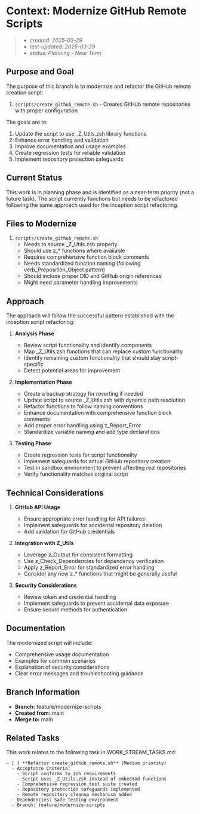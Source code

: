 # Context: Modernize GitHub Remote Scripts

> - _created: 2025-03-29_
> - _last-updated: 2025-03-29_
> - _status: Planning - Near Term_

## Purpose and Goal

The purpose of this branch is to modernize and refactor the GitHub remote creation script:

1. `scripts/create_github_remote.sh` - Creates GitHub remote repositories with proper configuration

The goals are to:
1. Update the script to use _Z_Utils.zsh library functions
2. Enhance error handling and validation
3. Improve documentation and usage examples
4. Create regression tests for reliable validation
5. Implement repository protection safeguards

## Current Status

This work is in planning phase and is identified as a near-term priority (not a future task). The script currently functions but needs to be refactored following the same approach used for the inception script refactoring.

## Files to Modernize

1. `scripts/create_github_remote.sh`
   - Needs to source _Z_Utils.zsh properly
   - Should use z_* functions where available
   - Requires comprehensive function block comments
   - Needs standardized function naming (following verb_Preposition_Object pattern)
   - Should include proper DID and GitHub origin references
   - Might need parameter handling improvements

## Approach

The approach will follow the successful pattern established with the inception script refactoring:

1. **Analysis Phase**
   - Review script functionality and identify components
   - Map _Z_Utils.zsh functions that can replace custom functionality
   - Identify remaining custom functionality that should stay script-specific
   - Detect potential areas for improvement

2. **Implementation Phase**
   - Create a backup strategy for reverting if needed
   - Update script to source _Z_Utils.zsh with dynamic path resolution
   - Refactor functions to follow naming conventions
   - Enhance documentation with comprehensive function block comments
   - Add proper error handling using z_Report_Error
   - Standardize variable naming and add type declarations

3. **Testing Phase**
   - Create regression tests for script functionality
   - Implement safeguards for actual GitHub repository creation
   - Test in sandbox environment to prevent affecting real repositories
   - Verify functionality matches original script

## Technical Considerations

1. **GitHub API Usage**
   - Ensure appropriate error handling for API failures
   - Implement safeguards for accidental repository deletion
   - Add validation for GitHub credentials

2. **Integration with Z_Utils**
   - Leverage z_Output for consistent formatting
   - Use z_Check_Dependencies for dependency verification
   - Apply z_Report_Error for standardized error handling
   - Consider any new z_* functions that might be generally useful

3. **Security Considerations**
   - Review token and credential handling
   - Implement safeguards to prevent accidental data exposure
   - Ensure secure methods for authentication

## Documentation

The modernized script will include:
- Comprehensive usage documentation
- Examples for common scenarios
- Explanation of security considerations
- Clear error messages and troubleshooting guidance

## Branch Information

- **Branch:** feature/modernize-scripts
- **Created from:** main
- **Merge to:** main

## Related Tasks

This work relates to the following task in WORK_STREAM_TASKS.md:

```
- [ ] **Refactor create_github_remote.sh** (Medium priority)
  - Acceptance Criteria:
    - Script conforms to zsh requirements
    - Script uses _Z_Utils.zsh instead of embedded functions
    - Comprehensive regression test suite created
    - Repository protection safeguards implemented
    - Remote repository cleanup mechanism added
  - Dependencies: Safe testing environment
  - Branch: feature/modernize-scripts
```
